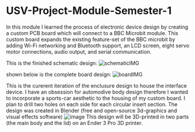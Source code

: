 # USV-Project-Module-Semester-1
In this module I learned the process of electronic device design by creating a custom PCB board which will connect to a BBC Microbit module.
This custom board expands the existing feature-set of the BBC microbit by adding Wi-Fi networking and Bluetooth support, an LCD screen,
eight servo motor connections, audio output, and serial communication.

This is the finished schematic design:
![schematicIMG](https://user-images.githubusercontent.com/91613044/212162408-4e845926-679f-4ecf-89bf-44e83e699016.png)




shown below is the complete board design:
![boardIMG](https://user-images.githubusercontent.com/91613044/212162845-5f701877-00b5-4d9e-9bd0-c7da5536b3ff.png)


This is the curerent iteration of the enclusure design to house the interface device. I have an obsession for automodive body design therefore
I wanted to incorporate a sports-car aesthetic to the housing of my custom board.
I plan to drill two holes on each side for each circular insert section.
The design was created in Blender (free and open-source 3d-graphics and visual effects software)
![image](https://user-images.githubusercontent.com/91613044/212163946-71f83ac9-7428-4693-b864-7cfc381973fa.png)
This design will be 3D-printed in two parts (the main body and the lid) on an Ender 3 Pro 3D printer.

